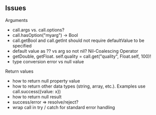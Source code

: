 ## Issues

Arguments
- call.args vs. call.options?
- call.hasOption("myarg") -> Bool
- call.getBool and call.getInt should not require defaultValue to be specified
- default value as ?? vs arg so not nil? Nil-Coalescing Operator
- getDouble, getFloat.  self.quality = call.get("quality", Float.self, 100)!
- type conversion error vs null value

Return values
- how to return null property value
- how to return other data types (string, array, etc.).  Examples use call.success({value: x})
- how to return null result
- success/error => resolve/reject?
- wrap call in try / catch for standard error handling